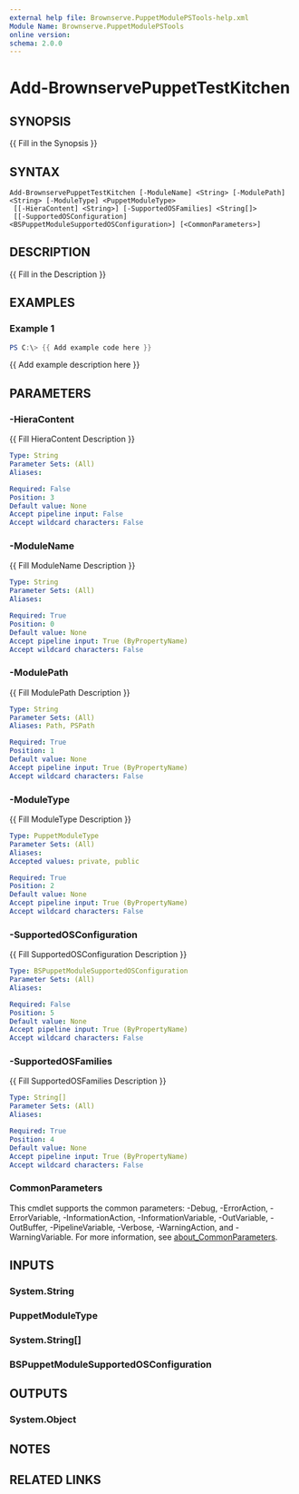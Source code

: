 ```yaml
---
external help file: Brownserve.PuppetModulePSTools-help.xml
Module Name: Brownserve.PuppetModulePSTools
online version:
schema: 2.0.0
---
```


# Add-BrownservePuppetTestKitchen

## SYNOPSIS
{{ Fill in the Synopsis }}

## SYNTAX

```
Add-BrownservePuppetTestKitchen [-ModuleName] <String> [-ModulePath] <String> [-ModuleType] <PuppetModuleType>
 [[-HieraContent] <String>] [-SupportedOSFamilies] <String[]>
 [[-SupportedOSConfiguration] <BSPuppetModuleSupportedOSConfiguration>] [<CommonParameters>]
```

## DESCRIPTION
{{ Fill in the Description }}

## EXAMPLES

### Example 1
```powershell
PS C:\> {{ Add example code here }}
```

{{ Add example description here }}

## PARAMETERS

### -HieraContent
{{ Fill HieraContent Description }}

```yaml
Type: String
Parameter Sets: (All)
Aliases:

Required: False
Position: 3
Default value: None
Accept pipeline input: False
Accept wildcard characters: False
```

### -ModuleName
{{ Fill ModuleName Description }}

```yaml
Type: String
Parameter Sets: (All)
Aliases:

Required: True
Position: 0
Default value: None
Accept pipeline input: True (ByPropertyName)
Accept wildcard characters: False
```

### -ModulePath
{{ Fill ModulePath Description }}

```yaml
Type: String
Parameter Sets: (All)
Aliases: Path, PSPath

Required: True
Position: 1
Default value: None
Accept pipeline input: True (ByPropertyName)
Accept wildcard characters: False
```

### -ModuleType
{{ Fill ModuleType Description }}

```yaml
Type: PuppetModuleType
Parameter Sets: (All)
Aliases:
Accepted values: private, public

Required: True
Position: 2
Default value: None
Accept pipeline input: True (ByPropertyName)
Accept wildcard characters: False
```

### -SupportedOSConfiguration
{{ Fill SupportedOSConfiguration Description }}

```yaml
Type: BSPuppetModuleSupportedOSConfiguration
Parameter Sets: (All)
Aliases:

Required: False
Position: 5
Default value: None
Accept pipeline input: True (ByPropertyName)
Accept wildcard characters: False
```

### -SupportedOSFamilies
{{ Fill SupportedOSFamilies Description }}

```yaml
Type: String[]
Parameter Sets: (All)
Aliases:

Required: True
Position: 4
Default value: None
Accept pipeline input: True (ByPropertyName)
Accept wildcard characters: False
```

### CommonParameters
This cmdlet supports the common parameters: -Debug, -ErrorAction, -ErrorVariable, -InformationAction, -InformationVariable, -OutVariable, -OutBuffer, -PipelineVariable, -Verbose, -WarningAction, and -WarningVariable. For more information, see [about_CommonParameters](http://go.microsoft.com/fwlink/?LinkID=113216).

## INPUTS

### System.String
### PuppetModuleType
### System.String[]
### BSPuppetModuleSupportedOSConfiguration
## OUTPUTS

### System.Object
## NOTES

## RELATED LINKS
